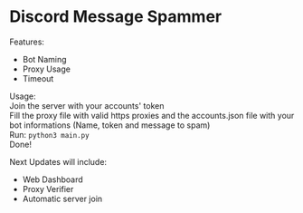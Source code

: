 # Discord Message Spammer
Features:  
-  Bot Naming
-  Proxy Usage
-  Timeout

Usage:  
Join the server with your accounts' token   
Fill the proxy file with valid https proxies and the accounts.json file with your bot informations (Name, token and message to spam)  
Run: `python3 main.py`   
Done!

Next Updates will include:  
-  Web Dashboard
-  Proxy Verifier
-  Automatic server join
